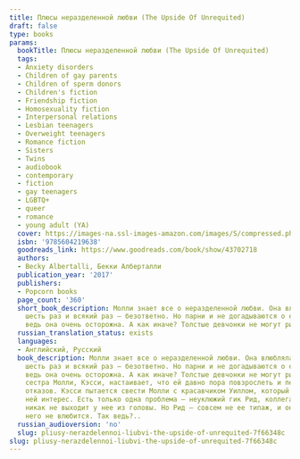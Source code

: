 ```yaml
---
title: Плюсы неразделенной любви (The Upside Of Unrequited)
draft: false
type: books
params:
  bookTitle: Плюсы неразделенной любви (The Upside Of Unrequited)
  tags:
  - Anxiety disorders
  - Children of gay parents
  - Children of sperm donors
  - Children's fiction
  - Friendship fiction
  - Homosexuality fiction
  - Interpersonal relations
  - Lesbian teenagers
  - Overweight teenagers
  - Romance fiction
  - Sisters
  - Twins
  - audiobook
  - contemporary
  - fiction
  - gay teenagers
  - LGBTQ+
  - queer
  - romance
  - young adult (YA)
  cover: https://images-na.ssl-images-amazon.com/images/S/compressed.photo.goodreads.com/books/1487956734i/30653853.jpg
  isbn: '9785604219638'
  goodreads_link: https://www.goodreads.com/book/show/43702718
  authors:
  - Becky Albertalli, Бекки Алберталли
  publication_year: '2017'
  publishers:
  - Popcorn books
  page_count: '360'
  short_book_description: Молли знает все о неразделенной любви. Она влюблялась двадцать
    шесть раз и всякий раз — безответно. Но парни и не догадываются о ее чувствах,
    ведь она очень осторожна. А как иначе? Толстые девчонки не могут рисковать...
  russian_translation_status: exists
  languages:
  - Английский, Русский
  book_description: Молли знает все о неразделенной любви. Она влюблялась двадцать
    шесть раз и всякий раз — безответно. Но парни и не догадываются о ее чувствах,
    ведь она очень осторожна. А как иначе? Толстые девчонки не могут рисковать. Однако
    сестра Молли, Кэсси, настаивает, что ей давно пора повзрослеть и перестать бояться
    отказов. Кэсси пытается свести Молли с красавчиком Уиллом, который проявляет к
    ней интерес. Есть только одна проблема — неуклюжий гик Рид, коллега Молли, — он
    никак не выходит у нее из головы. Но Рид — совсем не ее типаж, и она никогда в
    него не влюбится. Так ведь?..
  russian_audioversion: 'no'
  slug: pliusy-nerazdelennoi-liubvi-the-upside-of-unrequited-7f66348c
slug: pliusy-nerazdelennoi-liubvi-the-upside-of-unrequited-7f66348c
---
```

